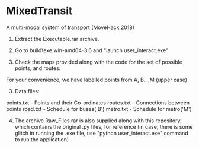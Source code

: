 # MixedTransit
A multi-modal system of transport (MoveHack 2018)

1. Extract the Executable.rar archive.

2. Go to build\exe.win-amd64-3.6 and "launch user_interact.exe"

2. Check the maps provided along with the code for the set of possible points, and routes.

For your convenience, we have labelled points from A, B.. ,M (upper case)

3. Data files:

points.txt - Points and their Co-ordinates 
routes.txt - Connections between points 
road.txt - Schedule for buses('B')
metro.txt - Schedule for metro('M')

4. The archive Raw_Files.rar is also supplied along with this repository, which contains the original .py files, for reference (in case, there is some glitch in running the .exe file, use "python user_interact.exe" command to run the application)
